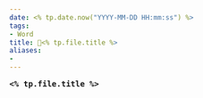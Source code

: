 ```yaml
---
date: <% tp.date.now("YYYY-MM-DD HH:mm:ss") %>
tags: 
- Word
title: 📖<% tp.file.title %>
aliases: 
- 
---
```


<pre><strong><% tp.file.title %></strong></pre>

